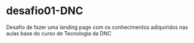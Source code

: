 # desafio01-DNC
Desafio de fazer uma landing page com os conhecimentos adiquiridos nas aulas base do curso de Tecnologia da DNC
